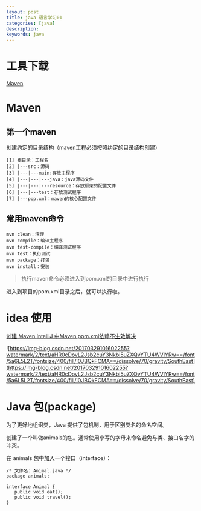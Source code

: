 ```yaml
---
layout: post
title: java 语言学习01
categories: [java]
description: 
keywords: java 
---
```



# 工具下载

[Maven](https://www.liaoxuefeng.com/wiki/1252599548343744/1309301178105890)


# Maven 

## 第一个maven
创建约定的目录结构（maven工程必须按照约定的目录结构创建）

```dotnetcli
[1] 根目录：工程名
[2] |---src：源码
[3] |---|---main:存放主程序
[4] |---|---|---java：java源码文件
[5] |---|---|---resource：存放框架的配置文件
[6] |---|---test：存放测试程序
[7] |---pop.xml：maven的核心配置文件
```

## 常用maven命令

```
mvn clean：清理
mvn compile：编译主程序
mvn test-compile：编译测试程序
mvn test：执行测试
mvn package：打包
mvn install：安装
```

> 执行maven命令必须进入到pom.xml的目录中进行执行

进入到项目的pom.xml目录之后，就可以执行啦。

# idea 使用
[创建 Maven
](https://ken.io/note/java-quickstart-idea-maven-console#H3-3)
[IntelliJ 中Maven pom.xml依赖不生效解决
](https://blog.csdn.net/a58YYXG/article/details/68060226)

![https://img-blog.csdn.net/20170329101602255?watermark/2/text/aHR0cDovL2Jsb2cuY3Nkbi5uZXQvYTU4WVlYRw==/font/5a6L5L2T/fontsize/400/fill/I0JBQkFCMA==/dissolve/70/gravity/SouthEast](https://img-blog.csdn.net/20170329101602255?watermark/2/text/aHR0cDovL2Jsb2cuY3Nkbi5uZXQvYTU4WVlYRw==/font/5a6L5L2T/fontsize/400/fill/I0JBQkFCMA==/dissolve/70/gravity/SouthEast)


# Java 包(package)

为了更好地组织类，Java 提供了包机制，用于区别类名的命名空间。

创建了一个叫做animals的包。通常使用小写的字母来命名避免与类、接口名字的冲突。

在 animals 包中加入一个接口（interface）：



```dotnetcli
/* 文件名: Animal.java */
package animals;
 
interface Animal {
   public void eat();
   public void travel();
}
```